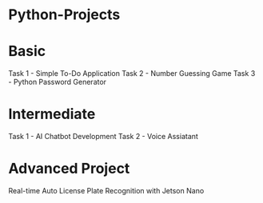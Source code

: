 # Python-Projects

# Basic
Task 1 - Simple To-Do Application
Task 2 - Number Guessing Game
Task 3 - Python Password Generator

# Intermediate
Task 1 - AI Chatbot Development
Task 2 - Voice Assiatant

# Advanced Project 
Real-time Auto License Plate Recognition with Jetson Nano
